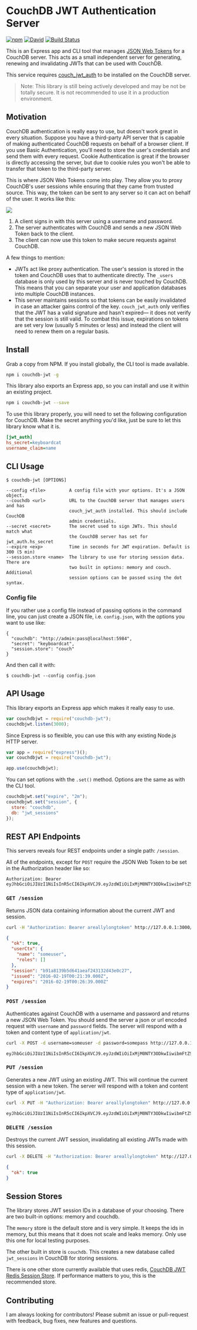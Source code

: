 # CouchDB JWT Authentication Server

[![npm](https://img.shields.io/npm/v/couchdb-jwt.svg)](https://www.npmjs.com/package/couchdb-jwt) [![David](https://img.shields.io/david/Beneaththeink/couchdb-jwt-auth-server.svg)](https://david-dm.org/Beneaththeink/couchdb-jwt-auth-server) [![Build Status](https://travis-ci.org/BeneathTheInk/uninvisible.svg?branch=master)](https://travis-ci.org/BeneathTheInk/uninvisible)

This is an Express app and CLI tool that manages [JSON Web Tokens](https://jwt.io) for a CouchDB server. This acts as a small independent server for generating, renewing and invalidating JWTs that can be used with CouchDB.

This service requires [couch_jwt_auth](https://github.com/softapalvelin/couch_jwt_auth) to be installed on the CouchDB server.

> Note: This library is still being actively developed and may be not be totally secure. It is not recommended to use it in a production environment.

## Motivation

CouchDB authentication is really easy to use, but doesn't work great in every situation. Suppose you have a third-party API server that is capable of making authenticated CouchDB requests on behalf of a browser client. If you use Basic Authentication, you'll need to store the user's credentials and send them with every request. Cookie Authentication is great if the browser is directly accessing the server, but due to cookie rules you won't be able to transfer that token to the third-party server.

This is where JSON Web Tokens come into play. They allow you to proxy CouchDB's user sessions while ensuring that they came from trusted source. This way, the token can be sent to any server so it can act on behalf of the user. It works like this:

![](http://www.gliffy.com/go/publish/image/10033617/L.png)

1. A client signs in with this server using a username and password.
2. The server authenticates with CouchDB and sends a new JSON Web Token back to the client.
3. The client can now use this token to make secure requests against CouchDB.

A few things to mention:

- JWTs act like proxy authentication. The user's session is stored in the token and CouchDB uses that to authenticate directly. The `_users` database is only used by this server and is never touched by CouchDB. This means that you can separate your user and application databases into multiple CouchDB instances.
- This server maintains sessions so that tokens can be easily invalidated in case an attacker gains control of the key. `couch_jwt_auth` only verifies that the JWT has a valid signature and hasn't expired&mdash; it does not verify that the session is still valid. To combat this issue, expirations on tokens are set very low (usually 5 minutes or less) and instead the client will need to renew them on a regular basis.

## Install

Grab a copy from NPM. If you install globally, the CLI tool is made available.

```sh
npm i couchdb-jwt -g
```

This library also exports an Express app, so you can install and use it within an existing project.

```sh
npm i couchdb-jwt --save
```

To use this library properly, you will need to set the following configuration for CouchDB. Make the secret anything you'd like, just be sure to let this library know what it is.

```ini
[jwt_auth]
hs_secret=keyboardcat
username_claim=name
```

## CLI Usage

```text
$ couchdb-jwt [OPTIONS]

--config <file>         A config file with your options. It's a JSON object.
--couchdb <url>         URL to the CouchDB server that manages users and has
                        couch_jwt_auth installed. This should include CouchDB
                        admin credentials.
--secret <secret>       The secret used to sign JWTs. This should match what
                        the CouchDB server has set for jwt_auth.hs_secret
--expire <exp>          Time in seconds for JWT expiration. Default is 300 (5 min)
--session.store <name>  The library to use for storing session data. There are
                        two built in options: memory and couch. Additional
                        session options can be passed using the dot syntax.
```

### Config file

If you rather use a config file instead of passing options in the command line, you can just
create a JSON file, i.e. `config.json`, with the options you want to use like:

```
{
  "couchdb": "http://admin:pass@localhost:5984",
  "secret": "keyboardcat",
  "session.store": "couch"
}
```

And then call it with:

```
$ couchdb-jwt --config config.json
```

## API Usage

This library exports an Express app which makes it really easy to use.

```js
var couchdbjwt = require("couchdb-jwt");
couchdbjwt.listen(3000);
```

Since Express is so flexible, you can use this with any existing Node.js HTTP server.

```js
var app = require("express")();
var couchdbjwt = require("couchdb-jwt");

app.use(couchdbjwt);
```

You can set options with the `.set()` method. Options are the same as with the CLI tool.

```js
couchdbjwt.set("expire", "2m");
couchdbjwt.set("session", {
  store: "couchdb",
  db: "jwt_sessions"
});
```

## REST API Endpoints

This servers reveals four REST endpoints under a single path: `/session`.

All of the endpoints, except for `POST` require the JSON Web Token to be set in the Authorization header like so:

```text
Authorization: Bearer eyJhbGciOiJIUzI1NiIsInR5cCI6IkpXVCJ9.eyJzdWIiOiIxMjM0NTY3ODkwIiwibmFtZSI6IkpvaG4gRG9lIiwiYWRtaW4iOnRydWV9.TJVA95OrM7E2cBab30RMHrHDcEfxjoYZgeFONFh7HgQ
```

### `GET /session`

Returns JSON data containing information about the current JWT and session.

```sh
curl -H "Authorization: Bearer areallylongtoken" http://127.0.0.1:3000/session
```

```json
{
  "ok": true,
  "userCtx": {
    "name": "someuser",
    "roles": []
  },
  "session": "b91a8139b5d641aeaf243132d43e0c27",
  "issued": "2016-02-19T00:21:39.000Z",
  "expires": "2016-02-19T00:26:39.000Z"
}
```

### `POST /session`

Authenticates against CouchDB with a username and password and returns a new JSON Web Token. You should send the server a json or url encoded request with `username` and `password` fields. The server will respond with a token and content type of `application/jwt`.

```sh
curl -X POST -d username=someuser -d password=somepass http://127.0.0.1:3000/session
```

```text
eyJhbGciOiJIUzI1NiIsInR5cCI6IkpXVCJ9.eyJzdWIiOiIxMjM0NTY3ODkwIiwibmFtZSI6IkpvaG4gRG9lIiwiYWRtaW4iOnRydWV9.TJVA95OrM7E2cBab30RMHrHDcEfxjoYZgeFONFh7HgQ
```

### `PUT /session`

Generates a new JWT using an existing JWT. This will continue the current session with a new token. The server will respond with a token and content type of `application/jwt`.

```sh
curl -X PUT -H "Authorization: Bearer areallylongtoken" http://127.0.0.1:3000/session
```

```text
eyJhbGciOiJIUzI1NiIsInR5cCI6IkpXVCJ9.eyJzdWIiOiIxMjM0NTY3ODkwIiwibmFtZSI6IkpvaG4gRG9lIiwiYWRtaW4iOnRydWV9.TJVA95OrM7E2cBab30RMHrHDcEfxjoYZgeFONFh7HgQ
```

### `DELETE /session`

Destroys the current JWT session, invalidating all existing JWTs made with this session.

```sh
curl -X DELETE -H "Authorization: Bearer areallylongtoken" http://127.0.0.1:3000/session
```

```json
{
  "ok": true
}
```

## Session Stores

The library stores JWT session IDs in a database of your choosing. There are two built-in options: memory and couchdb.

The `memory` store is the default store and is very simple. It keeps the ids in memory, but this means that it does not scale and leaks memory. Only use this one for local testing purposes.

The other built in store is `couchdb`. This creates a new database called `jwt_sessions` in CouchDB for storing sessions.

There is one other store currently available that uses redis, [CouchDB JWT Redis Session Store](http://ghub.io/couchdb-jwt-store-redis). If performance matters to you, this is the recommended store.

## Contributing

I am always looking for contributors! Please submit an issue or pull-request with feedback, bug fixes, new features and questions.
